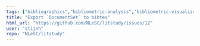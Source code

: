 ```yaml
---
tags: ["bibliographics","bibliometric-analysis","bibliometric-visualization","bibliometrics","enhancement","help-wanted","jupyter","literature-review","literature-review-tool","literature-search","python","scientometrics","systematic-literature-reviews","systematic-reviews"]
title: "Export `DocumentSet` to bibtex"
html_url: "https://github.com/NLeSC/litstudy/issues/12"
user: "stijnh"
repo: "NLeSC/litstudy"
---
```


